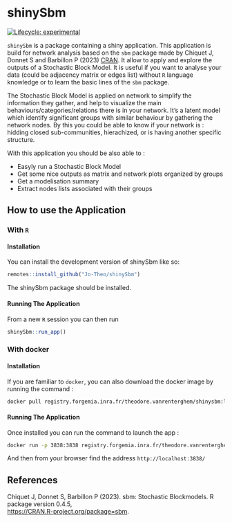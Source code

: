 
<!-- README.md is generated from README.Rmd. Please edit that file -->

# shinySbm

<!-- badges: start -->

[![Lifecycle:
experimental](https://img.shields.io/badge/lifecycle-experimental-orange.svg)](https://lifecycle.r-lib.org/articles/stages.html#experimental)
<!-- badges: end -->

`shinySbm` is a package containing a shiny application. This application
is build for network analysis based on the `sbm` package made by Chiquet
J, Donnet S and Barbillon P (2023)
[CRAN](https://CRAN.R-project.org/package=sbm). It allow to apply and
explore the outputs of a Stochastic Block Model. It is useful if you
want to analyse your data (could be adjacency matrix or edges list)
without `R` language knowledge or to learn the basic lines of the `sbm`
package.

The Stochastic Block Model is applied on network to simplify the
information they gather, and help to visualize the main
behaviours/categories/relations there is in your network. It’s a latent
model which identify significant groups with similar behaviour by
gathering the network nodes. By this you could be able to know if your
network is : hidding closed sub-communities, hierachized, or is having
another specific structure.

With this application you should be also able to :

- Easyly run a Stochastic Block Model
- Get some nice outputs as matrix and network plots organized by groups
- Get a modelisation summary
- Extract nodes lists associated with their groups

## How to use the Application

### With `R`

#### Installation

You can install the development version of shinySbm like so:

``` r
remotes::install_github("Jo-Theo/shinySbm")
```

The shinySbm package should be installed.

#### Running The Application

From a new `R` session you can then run

``` r
shinySbm::run_app()
```

### With docker

#### Installation

If you are familiar to `docker`, you can also download the docker image
by running the command :

``` bash
docker pull registry.forgemia.inra.fr/theodore.vanrenterghem/shinysbm:latest
```

#### Running The Application

Once installed you can run the command to launch the app :

``` bash
docker run -p 3838:3838 registry.forgemia.inra.fr/theodore.vanrenterghem/shinysbm:latest
```

And then from your browser find the address `http://localhost:3838/`

## References

Chiquet J, Donnet S, Barbillon P (2023). sbm: Stochastic Blockmodels. R
package version 0.4.5,  
<https://CRAN.R-project.org/package=sbm>.
